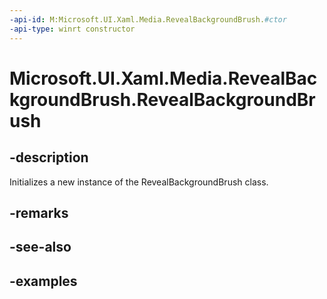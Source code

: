 ```yaml
---
-api-id: M:Microsoft.UI.Xaml.Media.RevealBackgroundBrush.#ctor
-api-type: winrt constructor
---
```

<!-- Method syntax.
public RevealBackgroundBrush.RevealBackgroundBrush()
-->

# Microsoft.UI.Xaml.Media.RevealBackgroundBrush.RevealBackgroundBrush


## -description

Initializes a new instance of the RevealBackgroundBrush class.


## -remarks


## -see-also


## -examples


